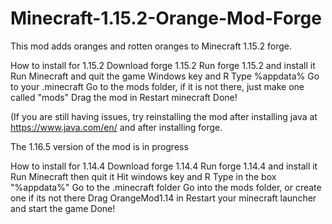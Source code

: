 # Minecraft-1.15.2-Orange-Mod-Forge
This mod adds oranges and rotten oranges to Minecraft 1.15.2 forge.




How to install for 1.15.2
Download forge 1.15.2
Run forge 1.15.2 and install it
Run Minecraft and quit the game
Windows key and R
Type %appdata% 
Go to your .minecraft
Go to the mods folder, if it is not there, just make one called "mods"
Drag the mod in
Restart minecraft
Done!


(If you are still having issues, try reinstalling the mod after installing java at https://www.java.com/en/ and after installing forge. 


The 1.16.5 version of the mod is in progress


How to install for 1.14.4
Download forge 1.14.4
Run forge 1.14.4 and install it
Run Minecraft then quit it
Hit windows key and R
Type in the box "%appdata%"
Go to the .minecraft folder
Go into the mods folder, or create one if its not there
Drag OrangeMod1.14 in
Restart your minecraft launcher and start the game
Done!
